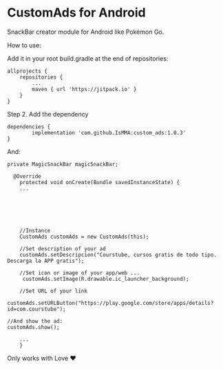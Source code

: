 # CustomAds for Android
SnackBar creator module for Android like Pokémon Go.

How to use:


Add it in your root build.gradle at the end of repositories:

	allprojects {
		repositories {
			...
			maven { url 'https://jitpack.io' }
		}
	}

Step 2. Add the dependency

	dependencies {
	        implementation 'com.github.IsMMA:custom_ads:1.0.3'
	}



And:

 	private MagicSnackBar magicSnackBar;
 
	  @Override
	    protected void onCreate(Bundle savedInstanceState) {
		...
	
        
       
        
  

		//Instance
		CustomAds customAds = new CustomAds(this);
		
		//Set description of your ad
		customAds.setDescripcion("Courstube, cursos gratis de todo tipo. Descarga la APP gratis");
		
		//Set icon or image of your app/web ...
		 customAds.setImage(R.drawable.ic_launcher_background);
		
		//Set URL of your link
		customAds.setURLButton("https://play.google.com/store/apps/details?id=com.courstube");
    
    //And show the ad:
    customAds.show();
		
		...
	    }

Only works with Love ❤️
